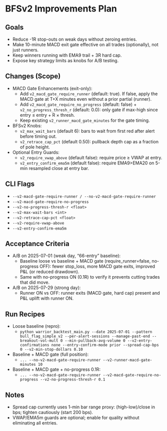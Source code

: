 # BFSv2 Improvements Plan

## Goals
- Reduce -1R stop-outs on weak days without zeroing entries.
- Make 10-minute MACD exit gate effective on all trades (optionally), not just runners.
- Keep winners running with EMA9 trail + 3R hard cap.
- Expose key strategy limits as knobs for A/B testing.

## Changes (Scope)
- MACD Gate Enhancements (exit-only):
  - Add `v2_macd_gate_require_runner` (default: true). If false, apply the MACD gate at T+X minutes even without a prior partial (runner).
  - Add `v2_macd_gate_require_no_progress` (default: false) + `v2_no_progress_thresh_r` (default: 0.0): only gate if max-high since entry ≤ entry + R × thresh.
  - Keep existing `v2_runner_macd_gate_minutes` for the gate timing.
- BFSv2 Knobs:
  - `v2_max_wait_bars` (default 6): bars to wait from first red after alert before timing out.
  - `v2_retrace_cap_pct` (default 0.50): pullback depth cap as a fraction of pole height.
- Optional Entry Guards:
  - `v2_require_vwap_above` (default false): require price ≥ VWAP at entry.
  - `v2_entry_confirm_ema5m` (default false): require EMA9>EMA20 on 5-min resampled close at entry bar.

## CLI Flags
- `--v2-macd-gate-require-runner / --no-v2-macd-gate-require-runner`
- `--v2-macd-gate-require-no-progress`
- `--v2-no-progress-thresh-r <float>`
- `--v2-max-wait-bars <int>`
- `--v2-retrace-cap-pct <float>`
- `--v2-require-vwap-above`
- `--v2-entry-confirm-ema5m`

## Acceptance Criteria
- A/B on 2025-07-01 (weak day, “66-entry” baseline):
  - Baseline loose vs baseline + MACD gate (require_runner=false, no-progress OFF): fewer stop_loss, more MACD gate exits, improved P&L (or reduced drawdown).
  - Same with no-progress ON (0.1R) to verify it prevents cutting trades that did move.
- A/B on 2025-07-29 (strong day):
  - Runner ON vs OFF: runner exits (MACD gate, hard cap) present and P&L uplift with runner ON.

## Run Recipes
- Loose baseline (repro):
  - `python warrior_backtest_main.py --date 2025-07-01 --pattern bull_flag_simple_v2 --per-alert-sessions --manage-past-end --breakout-vol-mult 0 --min-pullback-avg-volume 0 --v2-entry-confirmations none --entry-confirm-mode prior --spread-cap-bps 0 --v2-min-stop-dollars 0.10`
- Baseline + MACD gate (full position):
  - `... --no-v2-macd-gate-require-runner --v2-runner-macd-gate-minutes 10`
- Baseline + MACD gate + no-progress 0.1R:
  - `... --no-v2-macd-gate-require-runner --v2-macd-gate-require-no-progress --v2-no-progress-thresh-r 0.1`

## Notes
- Spread cap currently uses 1-min bar range proxy: (high-low)/close in bps; tighten cautiously (start 200 bps).
- VWAP/EMA5m guards are optional; enable for quality without eliminating all entries.

